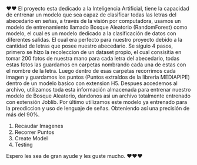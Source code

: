 ❤️❤️
El proyecto esta dedicado a la Inteligencia Artificial,
tiene la capacidad de entrenar un modelo que sea capaz de clasificar todas 
las letras del abecedario en señas, a través de la visión por computadora, usamos
un modelo de entrenamiento llamado Bosque Aleatorio (RandomForest) como modelo, 
el cual es un modelo dedicado a la clasificación de datos con diferentes salidas. 
El cual era perfecto para nuestro proyecto debido a la cantidad de letras
que posee nuestro abecedario. Se siguio 4 pasos, primero se hizo la recoleccion
de un dataset propio, el cual consisitia en tomar 200 fotos de nuestra mano para
cada letra del abecedario, todas estas fotos las guardamos en carpetas nombrando
cada una de estas con el nombre de la letra. Luego dentro de esas carpetas
recorrimos cada imagen y guardamos los puntos (Puntos extraídos de la libreria MEDIAPIPE)
dentro de un modelo basico con extension H5. Despues accedemos al archivo, utilizamos 
toda esta información almacenada para entrenar nuestro modelo de Bosque Aleatorio, 
dandonos asi un archivo totalmente entrenado con extensión Joblib. Por último utilizamos 
este modelo ya entrenado para la preodiccion y uso de lenguaje de señas. Obteniendo así una 
precisión de más del 90%.

1. Recaudar Imagenes
2. Recorrer Puntos
3. Create Model
4. Testing

Espero les sea de gran ayude y les guste mucho. ❤️❤️❤️
